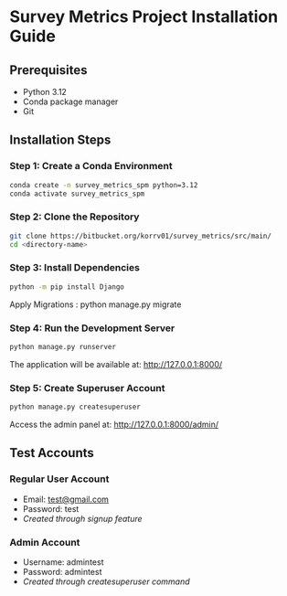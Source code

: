 # Survey Metrics Project Installation Guide

## Prerequisites
- Python 3.12
- Conda package manager
- Git

## Installation Steps

### Step 1: Create a Conda Environment
```bash
conda create -n survey_metrics_spm python=3.12
conda activate survey_metrics_spm
```

### Step 2: Clone the Repository
```bash
git clone https://bitbucket.org/korrv01/survey_metrics/src/main/
cd <directory-name>
```

### Step 3: Install Dependencies
```bash
python -m pip install Django
```
Apply Migrations : python manage.py migrate  
### Step 4: Run the Development Server
```bash
python manage.py runserver
```
The application will be available at: http://127.0.0.1:8000/

### Step 5: Create Superuser Account
```bash
python manage.py createsuperuser
```
Access the admin panel at: http://127.0.0.1:8000/admin/

## Test Accounts

### Regular User Account
- Email: test@gmail.com
- Password: test
- *Created through signup feature*

### Admin Account
- Username: admintest
- Password: admintest
- *Created through createsuperuser command*
